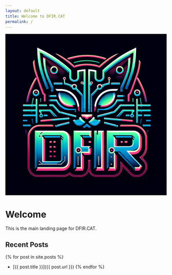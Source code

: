 ```yaml
---
layout: default
title: Welcome to DFIR.CAT
permalink: /
---
```


![DFIRCAT Logo](assets/img/dfircat-logo.png)

# Welcome 

This is the main landing page for DFIR.CAT.

## Recent Posts

{% for post in site.posts %}
- [{{ post.title }}]({{ post.url }})
{% endfor %}
